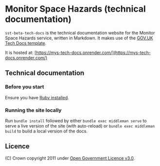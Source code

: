 # Monitor Space Hazards (technical documentation)
`sst-beta-tech-docs` is the technical documentation website for the Monitor Space Hazards service, written in Markdown. It makes use of the [GOV.UK Tech Docs template](https://tdt-documentation.london.cloudapps.digital/#technical-documentation-template).

It is hosted at: [https://mys-tech-docs.onrender.com/](https://mys-tech-docs.onrender.com/)

## Technical documentation
### Before you start
Ensure you have [Ruby installed](https://www.ruby-lang.org/en/downloads/).  

### Running the site locally
Run `bundle install` followed by either `bundle exec middleman serve` to serve a live version of the site (with auto-reload) or `bundle exec middleman build` to build a local version of the docs.

## Licence
(C) Crown copyright 2011 under [Open Government Licence v3.0](LICENCE).
